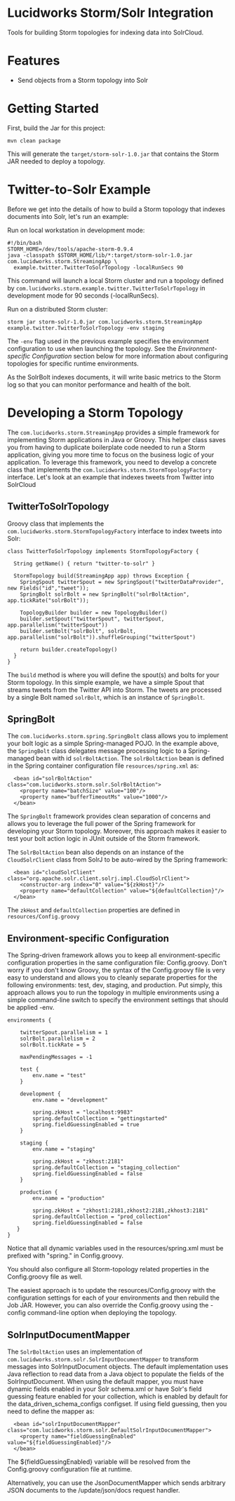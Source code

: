 Lucidworks Storm/Solr Integration
========

Tools for building Storm topologies for indexing data into SolrCloud.

Features
========

* Send objects from a Storm topology into Solr

Getting Started
========

First, build the Jar for this project:

`mvn clean package`

This will generate the `target/storm-solr-1.0.jar` that contains the Storm JAR needed to deploy a topology.

Twitter-to-Solr Example
========

Before we get into the details of how to build a Storm topology that indexes documents into Solr, let's run an example:

Run on local workstation in development mode:
```
#!/bin/bash
STORM_HOME=/dev/tools/apache-storm-0.9.4
java -classpath $STORM_HOME/lib/*:target/storm-solr-1.0.jar com.lucidworks.storm.StreamingApp \
  example.twitter.TwitterToSolrTopology -localRunSecs 90
```

This command will launch a local Storm cluster and run a topology defined by
`com.lucidworks.storm.example.twitter.TwitterToSolrTopology` in development mode for 90 seconds (-localRunSecs).

Run on a distributed Storm cluster:

```
storm jar storm-solr-1.0.jar com.lucidworks.storm.StreamingApp example.twitter.TwitterToSolrTopology -env staging
```

The `-env` flag used in the previous example specifies the environment configuration to use when launching the
topology. See the *Environment-specific Configuration* section below for more information about configuring
topologies for specific runtime environments.

As the SolrBolt indexes documents, it will write basic metrics to the Storm log so that you can monitor performance
and health of the bolt.

Developing a Storm Topology
========

The `com.lucidworks.storm.StreamingApp` provides a simple framework for implementing Storm applications in Java or
Groovy. This helper class saves you from having to duplicate boilerplate code needed to run a Storm application,
giving you more time to focus on the business logic of your application. To leverage this framework, you need to
develop a concrete class that implements the `com.lucidworks.storm.StormTopologyFactory` interface. Let's look
at an example that indexes tweets from Twitter into SolrCloud

TwitterToSolrTopology
-------------

Groovy class that implements the `com.lucidworks.storm.StormTopologyFactory` interface to index tweets into Solr:

```
class TwitterToSolrTopology implements StormTopologyFactory {

  String getName() { return "twitter-to-solr" }

  StormTopology build(StreamingApp app) throws Exception {
    SpringSpout twitterSpout = new SpringSpout("twitterDataProvider", new Fields("id","tweet"));
    SpringBolt solrBolt = new SpringBolt("solrBoltAction", app.tickRate("solrBolt"));

    TopologyBuilder builder = new TopologyBuilder()
    builder.setSpout("twitterSpout", twitterSpout, app.parallelism("twitterSpout"))
    builder.setBolt("solrBolt", solrBolt, app.parallelism("solrBolt")).shuffleGrouping("twitterSpout")

    return builder.createTopology()
  }
}
```

The `build` method is where you will define the spout(s) and bolts for your Storm topology. In this simple example,
we have a simple Spout that streams tweets from the Twitter API into Storm. The tweets are processed by a single
Bolt named `solrBolt`, which is an instance of `SpringBolt`.

SpringBolt
-------------

The `com.lucidworks.storm.spring.SpringBolt` class allows you to implement your bolt logic as a simple
Spring-managed POJO. In the example above, the `SpringBolt` class delegates message processing logic to a
Spring-managed bean with id `solrBoltAction`. The `solrBoltAction` bean is defined in the Spring container
configuration file `resources/spring.xml` as:

```
  <bean id="solrBoltAction" class="com.lucidworks.storm.solr.SolrBoltAction">
    <property name="batchSize" value="100"/>
    <property name="bufferTimeoutMs" value="1000"/>
  </bean>
```

The `SpringBolt` framework provides clean separation of concerns and allows you to leverage the full power of the
Spring framework for developing your Storm topology. Moreover, this approach makes it easier to test your bolt action
logic in JUnit outside of the Storm framework.

The `SolrBoltAction` bean also depends on an instance of the `CloudSolrClient` class from SolrJ to be auto-wired
by the Spring framework:

```
  <bean id="cloudSolrClient" class="org.apache.solr.client.solrj.impl.CloudSolrClient">
    <constructor-arg index="0" value="${zkHost}"/>
    <property name="defaultCollection" value="${defaultCollection}"/>
  </bean>
```

The `zkHost` and `defaultCollection` properties are defined in `resources/Config.groovy`

Environment-specific Configuration
-------------

The Spring-driven framework allows you to keep all environment-specific configuration properties in the same
configuration file: Config.groovy. Don't worry if you don't know Groovy, the syntax of the Config.groovy file is
very easy to understand and allows you to cleanly separate properties for the following environments:
test, dev, staging, and production. Put simply, this approach allows you to run the topology in multiple environments
using a simple command-line switch to specify the environment settings that should be applied -env.

```
environments {

    twitterSpout.parallelism = 1
    solrBolt.parallelism = 2
    solrBolt.tickRate = 5

    maxPendingMessages = -1

    test {
        env.name = "test"
    }

    development {
        env.name = "development"

        spring.zkHost = "localhost:9983"
        spring.defaultCollection = "gettingstarted"
        spring.fieldGuessingEnabled = true
    }

    staging {
        env.name = "staging"

        spring.zkHost = "zkhost:2181"
        spring.defaultCollection = "staging_collection"
        spring.fieldGuessingEnabled = false
    }

    production {
        env.name = "production"

        spring.zkHost = "zkhost1:2181,zkhost2:2181,zkhost3:2181"
        spring.defaultCollection = "prod_collection"
        spring.fieldGuessingEnabled = false
   }
}
```

Notice that all dynamic variables used in the resources/spring.xml must be prefixed with "spring." in Config.groovy.

You should also configure all Storm-topology related properties in the Config.groovy file as well.

The easiest approach is to update the resources/Config.groovy with the configuration settings for each of your
environments and then rebuild the Job JAR. However, you can also override the Config.groovy using the -config
command-line option when deploying the topology.

SolrInputDocumentMapper
-------------

The `SolrBoltAction` uses an implementation of `com.lucidworks.storm.solr.SolrInputDocumentMapper` to transform
messages into SolrInputDocument objects. The default implementation uses Java reflection to read data from a Java object
to populate the fields of the SolrInputDocument. When using the default mapper, you must have dynamic fields enabled in
your Solr schema.xml or have Solr's field guessing feature enabled for your collection, which is enabled by default
for the data_driven_schema_configs configset. If using field guessing, then you need to define the mapper as:

```
  <bean id="solrInputDocumentMapper" class="com.lucidworks.storm.solr.DefaultSolrInputDocumentMapper">
    <property name="fieldGuessingEnabled" value="${fieldGuessingEnabled}"/>
  </bean>
```

The ${fieldGuessingEnabled} variable will be resolved from the Config.groovy configuration file at runtime.

Alternatively, you can use the JsonDocumentMapper which sends arbitrary JSON documents to the /update/json/docs
request handler.
